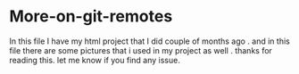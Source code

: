 # More-on-git-remotes
In this file I have my html project that I did couple of months ago .
and in this file there are some pictures that i used in my project as well .
thanks for reading this.
let me know if you find any issue.
